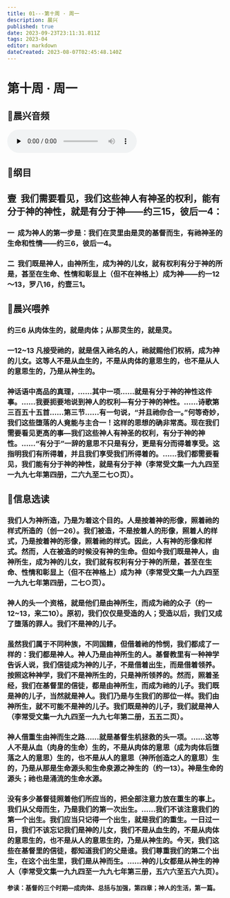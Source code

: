 ```yaml
---
title: 01---第十周 · 周一
description: 晨兴
published: true
date: 2023-09-23T23:11:31.811Z
tags: 2023-04
editor: markdown
dateCreated: 2023-08-07T02:45:48.140Z
---
```


# 第十周 · 周一
## 🎵晨兴音频
<audio id="audio" controls="" preload="none">
      <source id="mp3" src="/2023-04/week10/week10day1.mp3">
</audio>

## 📖纲目

## **壹  我们需要看见，我们这些神人有神圣的权利，能有分于神的神性，就是有分于神——约三15，彼后一4：**

### 一  成为神人的第一步是：我们在灵里由是灵的基督而生，有祂神圣的生命和性情——约三6，彼后一4。

### 二  我们既是神人，由神所生，成为神的儿女，就有权利有分于神的所是，甚至在生命、性情和彰显上（但不在神格上）成为神——约一12～13，罗八16，约壹三1。

## 📖晨兴喂养

### **约三6	从肉体生的，就是肉体；从那灵生的，就是灵。**

### **一12~13	凡接受祂的，就是信入祂名的人，祂就赐他们权柄，成为神的儿女。这等人不是从血生的，不是从肉体的意思生的，也不是从人的意思生的，乃是从神生的。**

### 神话语中高品的真理，……其中一项……就是有分于神的神性这件事。……我要扼要地说到神人的权利—有分于神的神性。……诗歌第三百五十五首……第三节……有一句说，“并且祂你合一。”何等奇妙，我们这些堕落的人竟能与主合一！这样的思想的确非常高。现在我们需要看见更高的事—我们这些神人有神圣的权利，有分于神的神性。……“有分于”一辞的意思不只是有分，更是有分而得着享受。这指明我们有所得着，并且我们享受我们所得着的。……我们都需要看见，我们能有分于神的神性，就是有分于神（李常受文集一九九四至一九九七年第四册，二六九至二七○页）。

## 📖信息选读

### 我们人为神所造，乃是为着这个目的。人是按着神的形像，照着祂的样式所造的（创一26）。我们被造，不是按着人的形像，照着人的样式，乃是按着神的形像，照着祂的样式。因此，人有神的形像和样式。然而，人在被造的时候没有神的生命。但如今我们既是神人，由神所生，成为神的儿女，我们就有权利有分于神的所是，甚至在生命、性情和彰显上（但不在神格上）成为神（李常受文集一九九四至一九九七年第四册，二七○页）。

### 神人的头一个资格，就是他们是由神所生，而成为祂的众子（约一12~13，来二10）。原初，我们仅仅是受造的人；受造以后，我们又成了堕落的罪人。我们不是神的儿子。

### 虽然我们属于不同种族，不同国籍，但借着祂的怜悯，我们都成了一样的：我们都是神人。神人乃是由神所生的人。基督教里有一种神学告诉人说，我们信徒成为神的儿子，不是借着出生，而是借着领养。按照这种神学，我们不是神所生的，只是神所领养的。然而，照着圣经，我们在基督里的信徒，都是由神所生，而成为祂的儿子。我们既是神的儿子，当然就是神人。我们乃是与生我们的那位一样。我们由神所生，就不可能不是神的儿子。我们既是神的儿子，我们就是神人（李常受文集一九九四至一九九七年第二册，五五二页）。

### 神人借重生由神而生之路……就是基督生机拯救的头一项。……这等人不是从血（肉身的生命）生的，不是从肉体的意思（成为肉体后堕落之人的意思）生的，也不是从人的意思（神所创造之人的意思）生的，乃是从那是生命源头和生命泉源之神生的（约一13）。神是生命的源头；祂也是涌流的生命水源。

### 没有多少基督徒照着他们所应当的，把全部注意力放在重生的事上。我们从父母而生，乃是我们的第一次出生。……我们不该注意我们的第一个出生。我们应当只记得一个出生，就是我们的重生。一日过一日，我们不该忘记我们是神的儿女，我们不是从血生的，不是从肉体的意思生的，也不是从人的意思生的，乃是从神生的。今天，我们这些在基督里的信徒，都知道我们的父是谁。我们尊重我们的第二个出生，在这个出生里，我们是从神而生。……神的儿女都是从神生的神人（李常受文集一九九四至一九九七年第三册，五六六至五六九页）。

**参读：基督的三个时期—成肉体、总括与加强，第四章；神人的生活，第一篇。**
<!-- Google tag (gtag.js) -->
<script async src="https://www.googletagmanager.com/gtag/js?id=G-1P8709Z16T"></script>
<script>
  window.dataLayer = window.dataLayer || [];
  function gtag(){dataLayer.push(arguments);}
  gtag('js', new Date());

  gtag('config', 'G-1P8709Z16T');
</script>